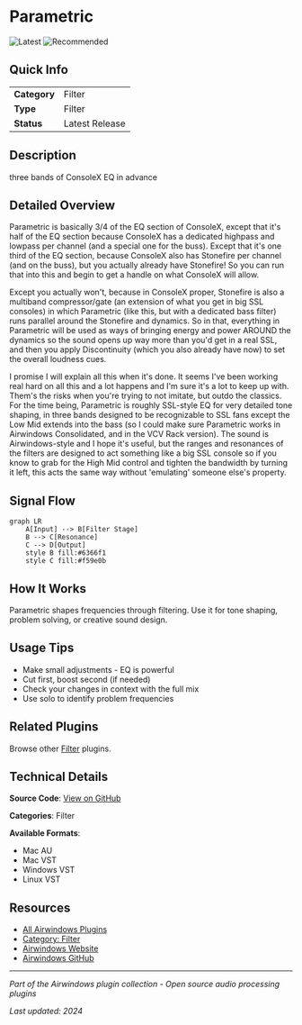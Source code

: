 # Parametric

![Latest](https://img.shields.io/badge/-Latest-10b981) ![Recommended](https://img.shields.io/badge/-Recommended-6366f1)

## Quick Info

| | |
|---|---|
| **Category** | Filter |
| **Type** | Filter |
| **Status** | Latest Release |

## Description

three bands of ConsoleX EQ in advance

## Detailed Overview

Parametric is basically 3/4 of the EQ section of ConsoleX, except that it's half of the EQ section because ConsoleX has a dedicated highpass and lowpass per channel (and a special one for the buss). Except that it's one third of the EQ section, because ConsoleX also has Stonefire per channel (and on the buss), but you actually already have Stonefire! So you can run that into this and begin to get a handle on what ConsoleX will allow.

Except you actually won't, because in ConsoleX proper, Stonefire is also a multiband compressor/gate (an extension of what you get in big SSL consoles) in which Parametric (like this, but with a dedicated bass filter) runs parallel around the Stonefire and dynamics. So in that, everything in Parametric will be used as ways of bringing energy and power AROUND the dynamics so the sound opens up way more than you'd get in a real SSL, and then you apply Discontinuity (which you also already have now) to set the overall loudness cues.

I promise I will explain all this when it's done. It seems I've been working real hard on all this and a lot happens and I'm sure it's a lot to keep up with. Them's the risks when you're trying to not imitate, but outdo the classics. For the time being, Parametric is roughly SSL-style EQ for very detailed tone shaping, in three bands designed to be recognizable to SSL fans except the Low Mid extends into the bass (so I could make sure Parametric works in Airwindows Consolidated, and in the VCV Rack version). The sound is Airwindows-style and I hope it's useful, but the ranges and resonances of the filters are designed to act something like a big SSL console so if you know to grab for the High Mid control and tighten the bandwidth by turning it left, this acts the same way without 'emulating' someone else's property.

## Signal Flow

```mermaid
graph LR
    A[Input] --> B[Filter Stage]
    B --> C[Resonance]
    C --> D[Output]
    style B fill:#6366f1
    style C fill:#f59e0b
```

## How It Works

Parametric shapes frequencies through filtering. Use it for tone shaping, problem solving, or creative sound design.

## Usage Tips

- Make small adjustments - EQ is powerful
- Cut first, boost second (if needed)
- Check your changes in context with the full mix
- Use solo to identify problem frequencies


## Related Plugins

Browse other [Filter](../categories/filter.md) plugins.


## Technical Details

**Source Code**: [View on GitHub](https://github.com/airwindows/airwindows/tree/master/plugins/LinuxVST/src/Parametric)

**Categories**: Filter

**Available Formats**:
- Mac AU
- Mac VST
- Windows VST
- Linux VST

## Resources

- [All Airwindows Plugins](../../README.md)
- [Category: Filter](../categories/filter.md)
- [Airwindows Website](https://www.airwindows.com)
- [Airwindows GitHub](https://github.com/airwindows/airwindows)

---

*Part of the Airwindows plugin collection - Open source audio processing plugins*

*Last updated: 2024*
